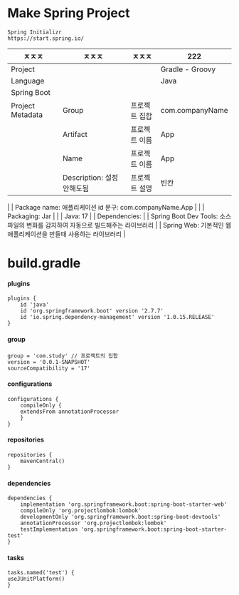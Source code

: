 # Make Spring Project

    Spring Initializr
    https://start.spring.io/

| ㅈㅈㅈ           | ㅈㅈㅈ                     | ㅈㅈㅈ        | 222             |
| ---------------- | -------------------------- | ------------- | --------------- |
| Project          |                            |               | Gradle - Groovy |
| Language         |                            |               | Java            |
| Spring Boot      |                            |               |                 |
| Project Metadata | Group                      | 프로젝트 집합 | com.companyName |
|                  | Artifact                   | 프로젝트 이름 | App             |
|                  | Name                       | 프로젝트 이름 | App             |
|                  | Description: 설정 안해도됨 | 프로젝트 설명 | 빈칸            |

| | Package name: 애플리케이션 id 문구: com.companyName.App |
| | Packaging: Jar |
| | Java: 17 |
| Dependencies: |
| Spring Boot Dev Tools: 소스파일의 변화를 감지하여 자동으로 빌드해주는 라이브러리 |
| Spring Web: 기본적인 웹 애플리케이션을 만들때 사용하는 라이브러리 |

# build.gradle

#### plugins

    plugins {
        id 'java'
        id 'org.springframework.boot' version '2.7.7'
        id 'io.spring.dependency-management' version '1.0.15.RELEASE'
    }

#### group

    group = 'com.study' // 프로젝트의 집합
    version = '0.0.1-SNAPSHOT'
    sourceCompatibility = '17'

#### configurations

    configurations {
        compileOnly {
        extendsFrom annotationProcessor
        }
    }

#### repositories

    repositories {
        mavenCentral()
    }

#### dependencies

    dependencies {
        implementation 'org.springframework.boot:spring-boot-starter-web'
        compileOnly 'org.projectlombok:lombok'
        developmentOnly 'org.springframework.boot:spring-boot-devtools'
        annotationProcessor 'org.projectlombok:lombok'
        testImplementation 'org.springframework.boot:spring-boot-starter-test'
    }

#### tasks

    tasks.named('test') {
    useJUnitPlatform()
    }
